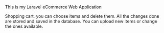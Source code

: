 This is my Laravel eCommerce Web Application

Shopping cart, you can choose items and delete them. All the changes done are stored and saved in the database.
You can upload new items or change the ones available.
